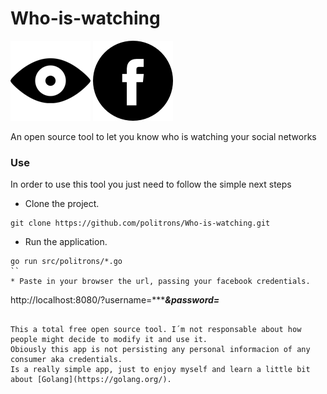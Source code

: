 # Who-is-watching

![image1](src/resources/img/eye.png) ![image2](src/resources/img/69407.png)

An open source tool to let you know who is watching your social networks

### Use
In order to use this tool you just need to follow the simple next steps

* Clone the project.
```
git clone https://github.com/politrons/Who-is-watching.git
```
* Run the application.
```
go run src/politrons/*.go
``
* Paste in your browser the url, passing your facebook credentials.
```
http://localhost:8080/?username=**********&password=*******
```

This a total free open source tool. I´m not responsable about how people might decide to modify it and use it.
Obiously this app is not persisting any personal informacion of any consumer aka credentials.
Is a really simple app, just to enjoy myself and learn a little bit about [Golang](https://golang.org/).